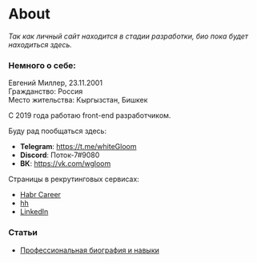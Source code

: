 # About

*Так как личный сайт находится в стадии разработки, био пока будет находиться здесь.*

### Немного о себе:

Евгений Миллер, 23.11.2001\
Гражданство: Россия\
Место жительства: Кыргызстан, Бишкек

С 2019 года работаю front-end разработчиком.

Буду рад пообщаться здесь:
* **Telegram**: https://t.me/whiteGloom
* **Discord**: Поток-7#9080
* **ВК**: https://vk.com/wgloom

Страницы в рекрутинговых сервисах:
* [Habr Career](https://career.habr.com/wgloom)
* [hh](https://hh.ru/resume/606adf81ff0b240abc0039ed1f45454b30574d)
* [LinkedIn](https://www.linkedin.com/in/ev-miller/)

### Статьи

* [Профессиональная биография и навыки](./pages/skills.md)
